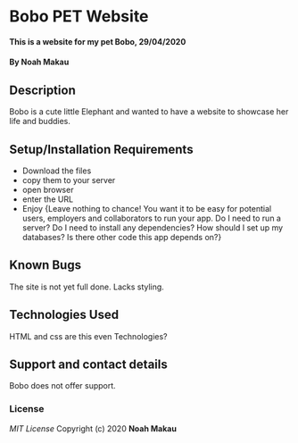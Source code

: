 # Bobo PET Website
#### This is a website for my pet Bobo, 29/04/2020
#### By **Noah Makau**
## Description
Bobo is a cute little Elephant and wanted to have a website to showcase her life and buddies.
## Setup/Installation Requirements
* Download the files
* copy them to your server
* open browser
* enter the URL
* Enjoy
{Leave nothing to chance! You want it to be easy for potential users, employers and collaborators to run your app. Do I need to run a server? Do I need to install any dependencies? How should I set up my databases? Is there other code this app depends on?}
## Known Bugs
The site is not yet full done. Lacks styling.
## Technologies Used
HTML and css are this even Technologies?
## Support and contact details
Bobo does not offer support.
### License
*MIT License*
Copyright (c) 2020 **Noah Makau**
